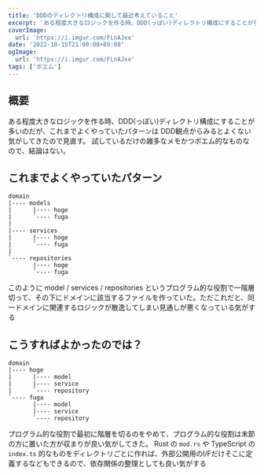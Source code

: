 ```yaml
---
title: 'DDDのディレクトリ構成に関して最近考えていること'
excerpt: 'ある程度大きなロジックを作る時、DDD(っぽい)ディレクトリ構成にすることが多いのだが、これまでよくやっていたパターンは DDD観点からみるとよくない気がしてきたので見直す。試しているだけの雑多なメモかつポエム的なものなので、結論はない。'
coverImage: 
  url: 'https://i.imgur.com/FLnAJxe'
date: '2022-10-15T21:00:00+09:00'
ogImage:
  url: 'https://i.imgur.com/FLnAJxe'
tags: ['ポエム']
---
```


## 概要

ある程度大きなロジックを作る時、DDD(っぽい)ディレクトリ構成にすることが多いのだが、これまでよくやっていたパターンは DDD観点からみるとよくない気がしてきたので見直す。
試しているだけの雑多なメモかつポエム的なものなので、結論はない。

## これまでよくやっていたパターン

```text
domain
|---- models
|      |---- hoge
|      `---- fuga
|
|---- services
|      |---- hoge
|      `---- fuga
|
`---- repositories
       |---- hoge
       `---- fuga
```

このように model / services / repositories というプログラム的な役割で一階層切って、その下にドメインに該当するファイルを作っていた。ただこれだと、同一ドメインに関連するロジックが散逸してしまい見通しが悪くなっている気がする

## こうすればよかったのでは？

```text
domain
|---- hoge
|      |---- model
|      |---- service
|      `---- repository
`---- fuga
       |---- model
       |---- service
       `---- repository
```

プログラム的な役割で最初に階層を切るのをやめて、プログラム的な役割は末節の方に置いた方が収まりが良い気がしてきた。
Rust の `mod.rs` や TypeScript の `index.ts` 的なものをディレクトリごとに作れば、外部公開用のI/Fだけそこに定義するなどもできるので、依存関係の整理としても良い気がする